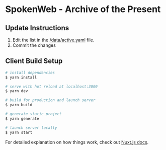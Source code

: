 # SpokenWeb - Archive of the Present

## Update Instructions

1. Edit the list in the [/data/active.yaml](https://github.com/spokenwebsites/archiveofthepresent-nuxt/edit/staging/data/active.yaml) file.
2. Commit the changes


## Client Build Setup

```bash
# install dependencies
$ yarn install

# serve with hot reload at localhost:3000
$ yarn dev

# build for production and launch server
$ yarn build

# generate static project
$ yarn generate

# launch server locally
$ yarn start

```

For detailed explanation on how things work, check out [Nuxt.js docs](https://nuxtjs.org).
